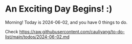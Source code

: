 # An Exciting Day Begins! :)

Morning! Today is 2024-06-02, and you have 0 things to do.

Check https://raw.githubusercontent.com/cauliyang/to-do-list/main/todos/2024-06-02.md